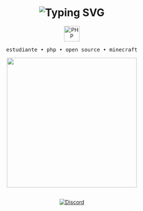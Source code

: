 <!-- profile aesthetic & minimal for kuarnn -->

<h1 align="center">
  <img src="https://readme-typing-svg.herokuapp.com?font=Fira+Code&duration=3000&pause=900&color=59D7A6&center=true&vCenter=true&width=340&lines=kuarnn;student+%7C+php+dev;open+source+%7C+minecraft" alt="Typing SVG" />
</h1>

<p align="center">
  <img src="https://skillicons.dev/icons?i=php" height="42" alt="PHP" />
</p>

<p align="center">
  <samp>
    estudiante • php • open source • minecraft
  </samp>
</p>

<div align="center">
  <img src="https://github-readme-stats.vercel.app/api?username=kuarnn&show_icons=true&hide_title=true&hide_border=true&theme=tokyonight&icon_color=59d7a6&text_color=59d7a6" width="350" />
</div>

<br/>

<p align="center">
  <a href="https://discord.com/users/sneelai">
    <img src="https://img.shields.io/badge/Discord-sneelai-5865F2?style=for-the-badge&logo=discord&logoColor=white" alt="Discord">
  </a>
</p>

<!--
**kuarnn/kuarnn** is a ✨ special ✨ repository because its `README.md` (this file) appears on your GitHub profile.
-->
